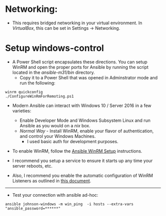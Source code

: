 # Networking:
* This requires bridged networking in your virtual environment.  In *VirtualBox*, this can be set in Settings -> Networking.

# Setup windows-control

* A Power Shell script encapsulates these directions.  You can setup WinRM and open the proper ports for Ansible by running 
  the script located in the _ansible-m31/bin_ directory.
  * Copy it to a Power Shell that was opened in Adminstrator mode and run the following:
```
winrm quickconfig
./ConfigureWinRmForRemoting.ps1
```

* Modern Ansible can interact with Windows 10 / Server 2016 in a few varieties:
  * Enable Developer Mode and Windows Subsystem Linux and run Ansible as you would on a _nix_ box.
  * _Normal Way_ - Install WinRM, enable your flavor of authentication, and control your Windows Machines.
    * I used basic auth for development purposes.

* To enable WinRM, follow the [Ansible WinRM Setup](http://docs.ansible.com/ansible/latest/user_guide/windows_setup.html#winrm-setup) instructions.
* I recommend you setup a service to ensure it starts up any time your server reboots, etc.
* Also, I recommend you enable the automatic configuration of WinRM Listeners as outlined in [this document](https://www.infrasightlabs.com/how-to-enable-winrm-on-windows-servers-clients#configure_winrm_listener).

---

* Test your connection with ansible ad-hoc:
```
ansible johnson-windows -m win_ping  -i hosts --extra-vars "ansible_password=******"
```
